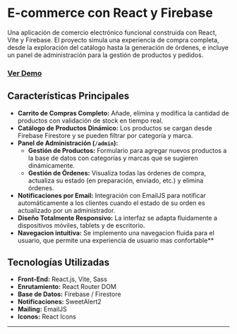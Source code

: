 # E-commerce con React y Firebase

Una aplicación de comercio electrónico funcional construida con React, Vite y Firebase. El proyecto simula una experiencia de compra completa, desde la exploración del catálogo hasta la generación de órdenes, e incluye un panel de administración para la gestión de productos y pedidos.

### [Ver Demo](https://react-js-coder-git-master-nicolas-projects-1433c515.vercel.app/)

## Características Principales

* **Carrito de Compras Completo:** Añade, elimina y modifica la cantidad de productos con validación de stock en tiempo real.
* **Catálogo de Productos Dinámico:** Los productos se cargan desde Firebase Firestore y se pueden filtrar por categoría y marca.
* **Panel de Administración (`/admin`):**
    * **Gestión de Productos:** Formulario para agregar nuevos productos a la base de datos con categorías y marcas que se sugieren dinámicamente.
    * **Gestión de Órdenes:** Visualiza todas las órdenes de compra, actualiza su estado (en preparación, enviado, etc.) y elimina órdenes.
* **Notificaciones por Email:** Integración con EmailJS para notificar automáticamente a los clientes cuando el estado de su orden es actualizado por un administrador.
* **Diseño Totalmente Responsivo:** La interfaz se adapta fluidamente a dispositivos móviles, tablets y de escritorio.
* **Navegacion intuitiva:** Se implemento una navegacion fluida para el usuario, que permite una experiencia de usuario mas confortable**
## Tecnologías Utilizadas

* **Front-End:** React.js, Vite, Sass
* **Enrutamiento:** React Router DOM
* **Base de Datos:** Firebase / Firestore
* **Notificaciones:** SweetAlert2
* **Mailing:** EmailJS
* **Iconos:** React Icons

---